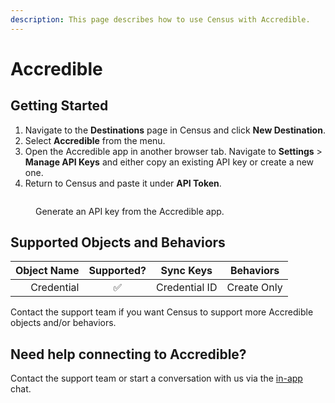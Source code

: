 ```yaml
---
description: This page describes how to use Census with Accredible.
---
```


# Accredible

## Getting Started

1. Navigate to the **Destinations** page in Census and click **New Destination**.
2. Select **Accredible** from the menu.
3. Open the Accredible app in another browser tab. Navigate to **Settings** > **Manage API Keys** and either copy an existing API key or create a new one.
4. Return to Census and paste it under **API Token**.

<figure><img src="../.gitbook/assets/accredible.png" alt=""><figcaption><p>Generate an API key from the Accredible app.</p></figcaption></figure>

## Supported Objects and Behaviors

| **Object Name** | **Supported?** | **Sync Keys**  | **Behaviors** |
| --------------: | :------------: | ---------------- | --------------|
| Credential | ✅ | Credential ID | Create Only |

Contact the support team if you want Census to support more Accredible objects and/or behaviors.

## Need help connecting to Accredible?

Contact the support team or start a conversation with us via the [in-app](https://app.getcensus.com) chat.
